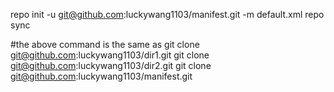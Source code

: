 repo init -u git@github.com:luckywang1103/manifest.git -m default.xml
repo sync

#the above command is the same as
git clone git@github.com:luckywang1103/dir1.git
git clone git@github.com:luckywang1103/dir2.git
git clone git@github.com:luckywang1103/manifest.git
